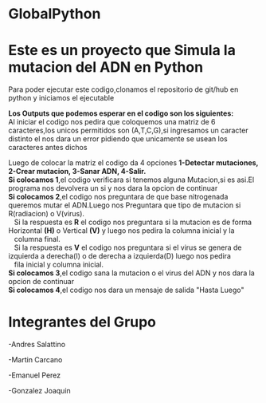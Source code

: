# GlobalPython
# Este es un proyecto que Simula la mutacion del ADN en Python 
Para poder ejecutar este codigo,clonamos el repositorio de git/hub en python y iniciamos el ejecutable

**Los Outputs que podemos esperar en el codigo son los siguientes:**  
Al iniciar el codigo nos pedira que coloquemos una matriz de 6 caracteres,los unicos permitidos son (A,T,C,G),si ingresamos un caracter distinto el nos dara un error pidiendo que unicamente se usean los caracteres antes dichos 

Luego de colocar la matriz el codigo da 4 opciones **1-Detectar mutaciones, 2-Crear mutacion, 3-Sanar ADN, 4-Salir.**  
**Si colocamos 1**,el codigo verificara si tenemos alguna Mutacion,si es asi.El programa nos devolvera un si y nos dara la opcion de continuar  
**Si colocamos 2**,el codigo nos preguntara de que base nitrogenada queremos mutar el ADN.Luego nos Preguntara que tipo de mutacion si R(radiacion) o V(virus).  
&nbsp;&nbsp;&nbsp;Si la respuesta es **R** el codigo nos preguntara si la mutacion es de forma Horizontal **(H)** o Vertical **(V)** y luego nos pedira la columna inicial y la  
&nbsp;&nbsp;&nbsp;columna final.  
&nbsp;&nbsp;&nbsp;Si la respuesta es **V** el codigo nos preguntara si el virus se genera de izquierda a derecha(I) o de derecha a izquierda(D) luego nos pedira  
&nbsp;&nbsp;&nbsp;fila inicial y columna inicial.  
**Si colocamos 3**,el codigo sana la mutacion o el virus del ADN y nos dara la opcion de continuar   
**Si colocamos 4**,el codigo nos dara un mensaje de salida "Hasta Luego"  

# Integrantes del Grupo 

  -Andres Salattino
  
  -Martin Carcano
  
  -Emanuel Perez 
  
  -Gonzalez Joaquin
  
